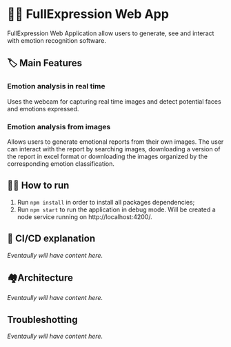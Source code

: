 # 🧑‍🦰 FullExpression Web App

FullExpression Web Application allow users to generate, see and interact with emotion recognition software.

## 🏷️ Main Features

### Emotion analysis in real time

Uses the webcam for capturing real time images and detect potential faces and emotions expressed.

### Emotion analysis from images

Allows users to generate emotional reports from their own images. The user can interact with the report by searching images, downloading a version of the report in excel format or downloading the images organized by the corresponding emotion classification.

## 🏃‍♂️ How to run

1. Run `npm install` in order to install all packages dependencies;
2. Run `npm start` to run the application in debug mode. Will be created a node service running on http://localhost:4200/.

## 🚋 CI/CD explanation

*Eventaully will have content here.*

## 🏘️Architecture

*Eventaully will have content here.*

## Troubleshotting

*Eventaully will have content here.*
